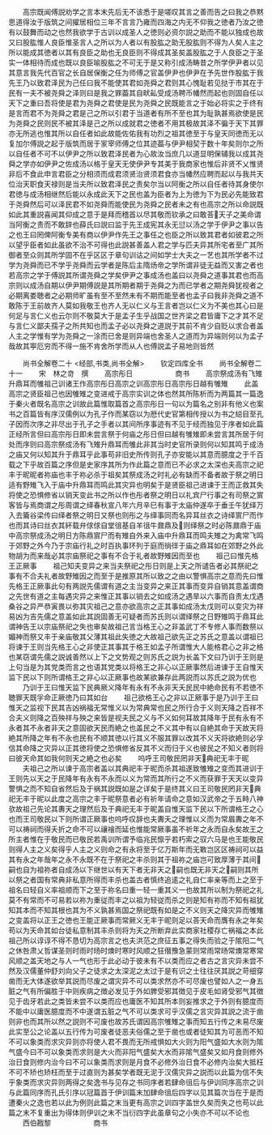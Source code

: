 <!-- { "loadSidebar": true } -->
　　高宗既闻傅説劝学之言本末先后无不该悉于是嗟叹其言之善而告之曰我之恭黙思道得汝于版筑之间擢居相位三年不言言乃雍而四海之内无不仰我之徳者乃汝之徳有以鼓舞而动之也然我欲学于古训以成圣人之徳则必资尔説之助而不能以独成也故又曰股肱惟人良臣惟圣言人之所以为人者以有股肱之助无股肱则不得为人矣人主之所以能成其徳者以其有良臣之助也无良臣则不得成其圣矣盖股肱之于人良臣之于圣实一体相待而成也既以良臣喻股肱之不可无于是又称引成汤畴昔之所学伊尹者以见其意言我先代百官之长自居保衡之任为师傅之官盖伊尹也伊尹在予先世作股肱于我先王乃以致君泽民为己任曰我不能使其君如尧舜之君则其心愧耻若见挞于市其在于民有一夫不被尧舜之泽则曰是我之罪葢其自畎畆受成汤聘币幡然而起也则固自任以天下之重曰吾将使是君为尧舜之君使是民为尧舜之民既能言之于始必将实之于终有是言而君不为尧舜之君是己之所以引君于当道者有所不至也其为耻孰甚焉欲使是民为尧舜之民则民不被其泽是己之所以成就君之徳者不用其极故其泽不徧于天下其罪亦无所逃也惟其所以自任者如此故能佐佑我有功烈之祖其徳至于与皇天同徳而无以复加尔傅説之起于版筑而居于冡宰师傅之位其迹葢与伊尹相契于数十年矣则尔之所以自任者不可不以伊尹之所以致君泽民者为心故汝当庶几以道显明保辅我以成其尧舜之学亦如伊尹之佐成汤以格于皇天无使伊尹专其美于我商家也惟后非贤不乂惟贤非后不食此申言君臣之分相须而成君须贤治贤须君食亦当幡然应聘而起以与我共天位治天职食天禄则是当夫所以致君泽民之责矣尔当以阿衡之所以自任者待其身使尔君徳与成汤相继然后能以永成此天下之民也盖为臣者为上为徳为下为民必先能致君于尧舜然后可以泽民君不如尧舜而能使民为尧舜之民者未之有也高宗之所以命説既如此其重説喜闻其仰成之意于是拜而稽首以尽其敬而钦承之曰敢荅天子之美命谓当阿衡之责而不敢辞也薛氏曰説曰监于先王成宪其永无愆以汤之学于伊尹之事以告之也王曰罔俾阿衡专美有商以伊尹作先王之事任之也臣之所以致其君者如彼君之所以望乎臣者如此虽欲不治不可得也此説甚善盖人君之学与匹夫异其所宅者至广其所御者至众则其所学固不在乎区区于章句训诂之间如学士大夫之一艺也其所学者不过学为尧舜而已不学乎尧舜而云学者是陈后主隋炀帝之学所谓非徒无益而又害之者也若高宗之学于傅説其所谓尧舜之学矣伊尹之事成汤也盖曰以尧舜之道事其君也而高宗则以成汤自期以伊尹期傅説是其所期者期于尧舜之为而已学者之期尧舜犹视者之必期离娄聴者之必期师旷虽有至不至然未有不期而能至者也孟子曰我非尧舜之道不敢陈于王前故齐人莫如我敬王也齐人无以仁义与王言者岂以仁义为不美也其心曰是何足与言仁义也云尔则不敬莫大于是孟子生乎战国之世齐梁之君皆庸下之才其不足与言仁义鄙夫孺子之所共知也而孟子必以尧舜之道説于其前不肯少自贬以求合者盖人主之学惟有学为尧舜之一涂而已舍是则异端也舍圣人之道而为异端则何以为孟子哉故其寕厄穷而不得一施不肯舍所学而从人也傅説孟子易地则皆然

　　尚书全解卷二十
<经部,书类,尚书全解>
　　钦定四库全书
　　尚书全解卷二十一
　　宋　林之竒　撰
　　高宗彤日　　　　　　商书
　　高宗祭成汤有飞雉升鼎耳而雊祖己训诸王作高宗彤日高宗之训高宗彤日高宗彤日越有雊雉
　　此盖高宗之贤臣祖己也因雊雉之变进戒于高宗实训之体也然其所陈析而为两篇其一篇逸于秦火者既名高宗之训故此篇惟取篇首之高宗彤日一句以为篇名之别非有他义也案书之百篇皆有序汉儒例以为孔子作而某窃以为厯代史官第相传授以为书之縂目至孔子因而次序之非尽出于孔子之手者以其间所序事迹有不见于经而独见于序者如此篇正经所言但曰高宗彤日即未尝言祭于何庙之彤日但曰越有雊雉即未尝言其所居于何处而序则曰高宗祭成汤有飞雉升鼎耳而雊此非其当时史官所录则何以知其鸣于成汤之庙又何以知其升于鼎耳乎此事苟非旧史所传则孔子亦安能以其意而臆度之于千百载之下乎故百篇之序但是史家序其所为作此篇之意而已不必求之太深也夫高宗之祀丰于昵昵者祢庙也丰于祢必杀于祖矣其祭成汤之时礼必有缺而不备者故于祭之明日适有野雉飞入于庙中升鼎耳而鸣此其灾异也明矣于是贤臣祖己进谏于王而正救其失将使之恐惧修省以销天变此书之所以作也彤者祭之明日以礼宾尸行事之有司祭之賔客皆与焉商谓之彤周谓之绎春秋宣八年六月辛巳有事于太庙仲遂卒于垂壬午犹绎万入去籥谷梁传曰绎者祭之明日又祭也则彤之与绎事同而名异耳丝衣之诗绎賔尸而作也而其诗曰丝衣其紑载弁俅俅自堂徂基自羊徂牛鼐鼎及则绎祭之时必陈鼐鼎于庙中高宗祭成汤之明日方陈鼎賔尸而有雉自外来入庙中升鼎耳而鸣夫雉之为禽常飞鸣于郊野之外今乃于宗庙行礼之时百执事环列于庭而徜徉于庙之鼎耳如在郊野之外此物胡为而来哉必其宗庙祭祀之事有不合于礼者故野雉因而至也
　　祖己曰惟先格王正厥事
　　祖己知夫变异之来当夫祭祀之彤日则是上天之所谴告者必其祭祀之事有不合夫礼者故野雉因之而至于是推原其所以致之之由以警惧高宗之意而先曰惟先格王正厥事此句有两説先儒谓有道之主当变异之来正其事而变异自销其意盖谓商之先世有道之主每遇灾异之来惟正其事以销去之如成汤之遇旱以六事而自责太戊遇桑谷之异严恭寅畏以弥其灾祖己之意亦欲高宗之正其事如成汤太戊则可以变灾为祥易凶为吉先儒之意盖如此其説固善无可疑者而苏氏则以谓绎祭之日野雉鸣于鼎耳此谓神告王以宗庙祭祀之失也审矣故祖己言当格王心之非盖武丁不专修人事而数祭以媚神而祭又丰于亲庙敬其父薄其祖此失徳之大故祖己欲先正之苏氏之意盖以谓祖已将谏于王则当先格王心之非使正其事其于格王如孟子所谓惟大人能格君心之非之格也某窃谓先儒之説诚善然以上下之文势观之则苏氏之説为长盖下文曰乃训于王则是上句当是为其党类而言之也语其党类以将格王之非心以正厥事然后进谏于王自惟天监下民以下则所谓格王之非心以正厥事也故某欲兼存此两説而以苏氏之説为优也
　　乃训于王曰惟天监下民典厥义降年有永有不永非天夭民民中絶命民有不若徳不聴罪天既孚命正厥徳乃曰其如台
　　祖己欲格王心之非以正厥事于是乃训于王曰惟天之监视下民其吉凶祸福无常惟义以为常典常也民之所行合于义则天降之百祥不合夫义则降之百殃祥与殃之来皆是视夫民之义与不义如何耳故其降年于民有永有不永者其不永者非天之意固欲天民而絶之也盖民之不义其中有以自絶其命于天故天将絶其所降之年有不永也民有不顺其徳以行其义不服其罪以改其不义天将欲絶则必孚信其命降之灾异以正其徳将使之恐惧修省反其不义而归于义也彼民之不知义者则将曰彼天命其如我何则天之絶之也必矣
　　呜呼王司敬民罔非天典祀无丰于昵
　　夫祖己之所以谏于高宗者盖以其典祀丰于昵而杀其祖遂致雊雉之变而其进训于王则先以天之于民降年有永有不永而以义为常而其所行之不义而获罪于天天以变异警惧之而不知自省然后及于祸其説既如是之详矣于是终其义曰王司敬民罔非天典祀无丰于昵以此度之高宗之丰于昵祭意者必有祈年请命之意如汉武帝之于五畤八神欤故祖己先论其夀天之理然后及于典祀无丰于昵盖自惟天监下民以下所谓格王之心也而王司敬民以下则所谓正厥事也呜呼叹辞也夫夀夭之理惟以义而为常眉夀之年不可以祷祠而得夭折之命不可以禳禬而延也惟能常厥事虽不祈年之永而自永矣故王之所主者惟在于敬民而已敬民若禹训所谓予临兆民懔乎若朽索之驭六马是也王能敬民则得人主之义矣得乎人主之义则命之有永将至于亿万斯年而无斁岂区区祷祠可以益其有永之年哉年之永不永既不在于祭祀之丰杀则其于祖祢之庙岂可致厚薄于其间嗣也自为祖祢者自成汤以下继世以有天下者无非天之嗣也既无非天之嗣则其所以祭之者国有常典非私意所得而丰杀也盖古者慎终追逺之礼自仁率亲等而上之至于祖名曰轻自义率祖顺而下之至于祢名曰重一轻一重其义一也故其所以制为祭祀之礼莫不有常而不可易若以祢为重従而丰之以祖为轻従而杀之则是知有祢而不知有祖犹知其本而不知其根也其为不义孰甚焉国之祭祀既有如是之不义则天之降灾异而雊雉之变盖将以正王之徳也王能正厥事而常厥义无丰于昵则足以荅天命而膺有永之年矣苟以为天命其如台徒私意制其丰杀则将为天之所断弃此实商家社稷存亡祸福之本此祖己所以谆谆不得不恳切为高宗言之也夫洪范之庶征五事之得失而验之于隂阳二气之休咎肃乂哲谋圣则时雨时旸时燠时寒时风顺之狂僣豫急蒙则常雨常旸常燠常寒常风顺之盖天地之与人一气也形于此必动于彼未有不以类而应之者古之言灾异未尝不然及汉儒董仲舒刘向父子之徒求之太深泥之太过于是有识之士往往厌其説之苛细穿凿而无大体遂欲举其説而尽废之谓灾异不可以类求然亦不可尽废也譬如人之一身五脏之气有所偏胜于中则疾病之徴必发见于外如脾受邪其徴见于皮毛如肾受邪气其徴见于齿牙若此之类皆未尝不以类而应也庸医不知其所本则妄推求之于外则有臆度而不能中以庸医臆度而不中遂谓五脏之气不可以类求可乎汉儒之言灾异其説之流于凿则非也而其所以然之説则不可废也故苏氏谓因高宗雊雉之事而知五行传之未易尽废此实至公之论盖以五行传为可废者徒恶夫俗儒之至于凿也或者徒知其为可恶而不知不可以象类而求灾异则亦将使人君不畏而无所戒惧如大火则为阳气盛如大水则为隂气盛今曰不可以象类而求则是大火而非阳气盛矣大水而非隂气盛矣又如月食则修外治日食则修内治今曰不可以象类而求则是月食不必修外治日食不必修内治矣大抵枉不可不矫也矫枉而至于过直则为甚矣学者既无泥于汉儒灾异之説而以此篇为信不失乎象类而求灾异则两得之矣逸书与见存之书同序者若肆命徂后与伊训同序高宗之训与此篇同序而孔氏引序以冠篇首于伊训篇末加肆命徂后四字以见其篇次当在于是而遭秦火之逸也若以此为例则此篇之末当更有高宗之训四字盖世久矣而失之也苟以此篇之末不复重出为得体则伊训之末不当衍四字此虽章句之小失亦不可以不论也
　　西伯戡黎　　　　　　商书
